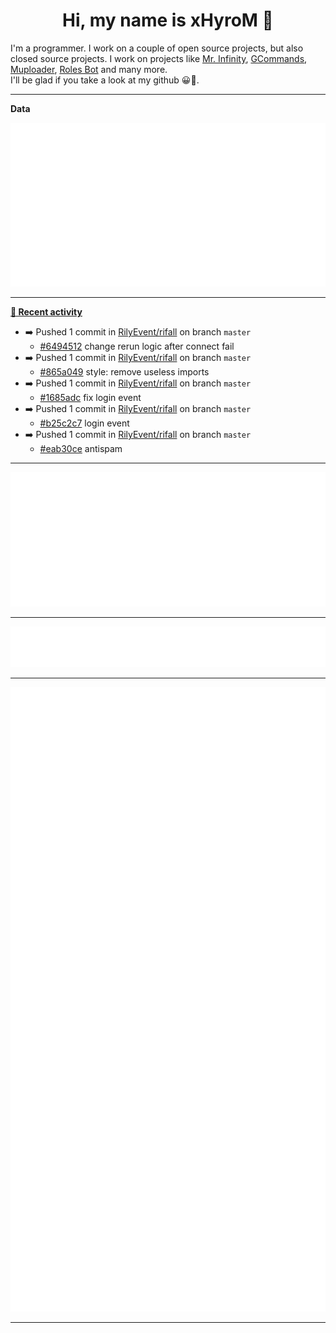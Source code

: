 <p align="center">
    <!-- <img src="https://avatars.githubusercontent.com/u/56601352" width="192" alt="hyro's pfp" /> -->
    <h1 align="center">Hi, my name is xHyroM 👋</h1>
</p>

I'm a programmer. I work on a couple of open source projects, but also closed source projects. I work on projects like [Mr. Infinity](https://discord.com/oauth2/authorize?client_id=720321585625694239&scope=bot%20applications.commands&permissions=8&redirect_uri=https://blobs.gq/imanager&prompt=consent&response_type=code), [GCommands](https://github.com/Garlic-Team/GCommands), [Muploader](https://github.com/xHyroM/Muploder), [Roles Bot](https://github.com/xHyroM/roles-bot) and many more.  
I'll be glad if you take a look at my github 😀👀.

___
**Data**

<img src="https://github.com/xHyroM/xHyroM/blob/master/.cache/base.svg">

___

**[📰 Recent activity](https://github.com/xHyroM)**
* ➡️ Pushed 1 commit in [RilyEvent/rifall](https://github.com/RilyEvent/rifall) on branch `master`
  * [#6494512](https://github.com/RilyEvent/rifall/commit/6494512) change rerun logic after connect fail
* ➡️ Pushed 1 commit in [RilyEvent/rifall](https://github.com/RilyEvent/rifall) on branch `master`
  * [#865a049](https://github.com/RilyEvent/rifall/commit/865a049) style: remove useless imports
* ➡️ Pushed 1 commit in [RilyEvent/rifall](https://github.com/RilyEvent/rifall) on branch `master`
  * [#1685adc](https://github.com/RilyEvent/rifall/commit/1685adc) fix login event
* ➡️ Pushed 1 commit in [RilyEvent/rifall](https://github.com/RilyEvent/rifall) on branch `master`
  * [#b25c2c7](https://github.com/RilyEvent/rifall/commit/b25c2c7) login event
* ➡️ Pushed 1 commit in [RilyEvent/rifall](https://github.com/RilyEvent/rifall) on branch `master`
  * [#eab30ce](https://github.com/RilyEvent/rifall/commit/eab30ce) antispam


___

<img src="https://github.com/xHyroM/xHyroM/blob/master/.cache/isocalendar.svg">

___

<img src="https://github.com/xHyroM/xHyroM/blob/master/.cache/languages.svg">

___

<img src="https://github.com/xHyroM/xHyroM/blob/master/.cache/achievements.svg">

___
